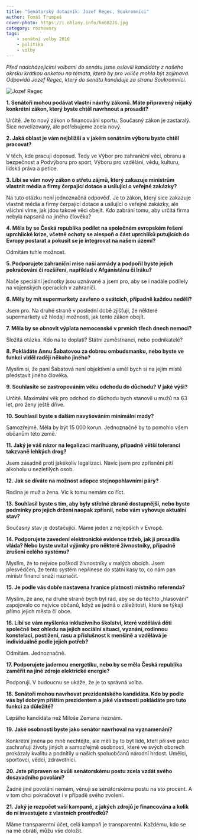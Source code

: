 ```yaml
---
title: "Senátorský dotazník: Jozef Regec, Soukromníci"
author: Tomáš Trumpeš
cover-photo: https://i.ohlasy.info/hm682JG.jpg
category: rozhovory
tags:
    - senátní volby 2016
    - politika
    - volby
---
```


*Před nadcházejícími volbami do senátu jsme oslovili kandidáty z našeho okrsku krátkou anketou na témata, která by pro voliče mohla být zajímavá. Odpovídá Jozef Regec, který do senátu kandiduje za stranu Soukromníci.*

<img src="https://i.ohlasy.info/hm682JG.jpg" alt="Jozef Regec" class="img-responsive img-popup">

**1. Senátoři mohou podávat vlastní návrhy zákonů. Máte připravený nějaký konkrétní zákon, který byste chtěl navrhnout a prosadit?**

Určitě. Je to nový zákon o financování sportu. Současný zákon je zastaralý. Sice novelizovaný, ale potřebujeme zcela nový.

**2. Jaká oblast je vám nejbližší a v jakém senátním výboru byste chtěl pracovat?**

V těch, kde pracuji doposud. Tedy ve Výbor pro zahraniční věci, obranu a bezpečnost a Podvýboru pro sport, Výboru pro vzdělání, vědu, kulturu, lidská práva a petice.

**3. Líbí se vám nový zákon o střetu zájmů, který zakazuje ministrům vlastnit média a firmy čerpající dotace a usilující o veřejné zakázky?**

Na tuto otázku není jednoznačná odpověď. Je to zákon, který sice zakazuje vlastnit média a firmy čerpající dotace a usilující o veřejné zakázky, ale všichni víme, jak jdou takové věci obejít. Kdo zabrání tomu, aby určitá firma nebyla napsaná na jiného člověka?

**4. Měla by se Česká republika podílet na společném evropském řešení uprchlické krize, včetně ochoty se alespoň o část uprchlíků putujících do Evropy postarat a pokusit se je integrovat na našem území?**

Odmítám tuhle možnost.

**5. Podporujete zahraniční mise naší armády a podpořil byste jejich pokračování či rozšíření, například v Afgánistánu či Iráku?**

Naše speciální jednotky jsou uznávané a jsem pro, aby se i nadále podílely na vojenských operacích v zahraničí.

**6. Měly by mít supermarkety zavřeno o svátcích, případně každou neděli?**

Jsem pro. Na druhé straně v poslední době zjišťuji, že některé supermarkety už hledají možnosti, jak tento zákon obejít.

**7. Měla by se obnovit výplata nemocenské v prvních třech dnech nemoci?**

Složitá otázka. Kdo na to doplatí? Státní zaměstnanci, nebo podnikatelé?

**8. Pokládáte Annu Šabatovou za dobrou ombudsmanku, nebo byste ve funkci viděl raději někoho jiného?**

Myslím si, že paní Šabatová není objektivní a uměl bych si na jejím místě představit jiného člověka.

**9. Souhlasíte se zastropováním věku odchodu do důchodu? V jaké výši?**

Určitě. Maximální věk pro odchod do důchodu bych stanovil u mužů na 63 let, pro ženy ještě dříve.

**10. Souhlasil byste s dalším navyšováním minimální mzdy?**

Samozřejmě. Měla by být 15 000 korun. Jednoznačně by to pomohlo všem občanům této země.

**11. Jaký je váš názor na legalizaci marihuany, případně větší toleranci takzvaně lehkých drog?**

Jsem zásadně proti jakékoliv legalizaci. Navíc jsem pro zpřísnění pití alkoholu u nezletilých osob.

**12. Jak se díváte na možnost adopce stejnopohlavními páry?**

Rodina je muž a žena. Víc k tomu nemám co říct.

**13. Souhlasil byste s tím, aby byly střelné zbraně dostupnější, nebo byste podmínky pro jejich držení naopak zpřísnil, nebo vám vyhovuje aktuální stav?**

Současný stav je dostačující. Máme jeden z nejlepších v Evropě.

**14. Podporujete zavedení elektronické evidence tržeb, jak ji prosadila vláda? Nebo byste uvítal výjimky pro některé živnostníky, případně zrušení celého systému?**

Myslím, že to nejvíce poškodí živnostníky v malých obcích. Jsem přesvědčen, že tento systém nepřinese do státní kasy to, co nám pan ministr financí snaží naznačit.

**15. Je podle vás dobře nastavena hranice platnosti místního referenda?**

Myslím, že ano, na druhé straně bych byl rád, aby se do těchto „hlasování“ zapojovalo co nejvíce občanů, když se jedná o záležitosti, které se týkají přímo jejich města či obce.

**16. Líbí se vám myšlenka inkluzivního školství, které vzdělává děti společně bez ohledu na jejich sociální situaci, vyznání, rodinnou konstelaci, postižení, rasu a příslušnost k menšině a vzdělává je individuálně podle jejich potřeb?**

Odmítám. Jednoznačně.

**17. Podporujete jadernou energetiku, nebo by se měla Česká republika zaměřit na jiné zdroje elektrické energie?**

Podporuji. V budoucnu se ukáže, že je to správná volba.

**18. Senátoři mohou navrhovat prezidentského kandidáta. Kdo by podle vás byl dobrým příštím prezidentem a jaké vlastnosti pokládáte pro tuto funkci za důležité?**

Lepšího kandidáta než Miloše Zemana neznám.

**19. Jaké osobnosti byste jako senátor navrhoval na vyznamenání?**

Konkrétní jména po mně nechtějte, ale měli by to být lidé, kteří při své práci zachraňují životy jiných a samozřejmě osobnosti, které ve svých oborech prokázaly kvalitu a podnítily u našich spoluobčanů národní hrdost. Umělci, sportovci, vědci, zdravotníci.

**20. Jste připraven se kvůli senátorskému postu zcela vzdát svého dosavadního povolání?**

Žádné jiné povolání nemám, věnuji se senátorskému postu na sto procent. A v tom chci pokračovat i v případě svého zvolení.

**21. Jaký je rozpočet vaší kampaně, z jakých zdrojů je financována a kolik do ní investujete z vlastních prostředků?**

Máme transparentní účet, celá kampaň je transparentní. Každému, kdo se na mě obrátí, můžu vše doložit.
